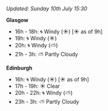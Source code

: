 *Updated: Sunday 10th July 15:30*

**Glasgow**

* 16h - 18h: :cyclone: Windy (:sunny:) [:sunny: as of 9h]
* 19h: :cyclone: Windy (:sunny:)
* 20h: :cyclone: Windy (:partly_sunny:)
* 21h - 3h: :partly_sunny: Partly Cloudy

**Edinburgh**

* 16h: :cyclone: Windy (:sunny:) [:sunny: as of 9h]
* 17h - 19h: :sunny: Clear
* 20h - 22h: :cyclone: Windy (:partly_sunny:)
* 23h - 3h: :partly_sunny: Partly Cloudy
